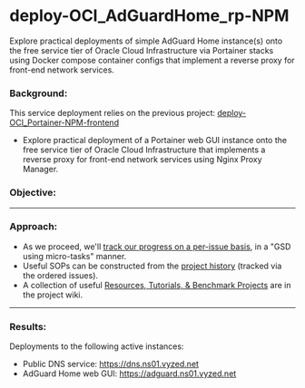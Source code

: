 # deploy-OCI_AdGuardHome_rp-NPM
Explore practical deployments of simple AdGuard Home instance(s) onto the free service tier of Oracle Cloud Infrastructure via Portainer stacks using Docker compose container configs that implement a reverse proxy for front-end network services.

### Background:

This service deployment relies on the previous project: [deploy-OCI_Portainer-NPM-frontend](https://github.com/vyzed-public/deploy-OCI_Portainer-NPM-frontend/tree/main)
* Explore practical deployment of a Portainer web GUI instance onto the free service tier of Oracle Cloud Infrastructure that implements a reverse proxy for front-end network services using Nginx Proxy Manager.

### Objective:

---

### Approach:
* As we proceed, we'll [track our progress on a per-issue basis](https://github.com/vyzed-public/deploy-OCI_Portainer-NPM-frontend/issues), in a "GSD using micro-tasks" manner.   
* Useful SOPs can be constructed from the [project history](https://github.com/vyzed-public/deploy-OCI_Portainer-NPM-frontend/issues?q=is%3Aissue%20sort%3Acreated-asc) (tracked via the ordered issues).
* A collection of useful [Resources, Tutorials, & Benchmark Projects](https://github.com/vyzed-public/deploy-OCI_AdGuardHome_rp-NPM/wiki/Useful-Resources,-Tutorials,-&-Benchmark-Projects) are in the project wiki.

---

### Results:

Deployments to the following active instances:  
* Public DNS service: https://dns.ns01.vyzed.net
* AdGuard Home web GUI: https://adguard.ns01.vyzed.net


